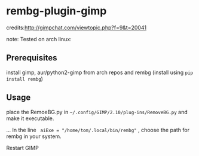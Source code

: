 # rembg-plugin-gimp

credits:http://gimpchat.com/viewtopic.php?f=9&t=20041

note: Tested on arch linux: 

## Prerequisites
install gimp, aur/python2-gimp from arch repos and
rembg (install using ```pip install rembg```)

## Usage
place the RemoeBG.py in ```~/.config/GIMP/2.10/plug-ins/RemoveBG.py``` and make it executable.

...
In the line ```  aiExe = "/home/tom/.local/bin/rembg" ``` , choose the path for rembg in your system.  

Restart GIMP
```

